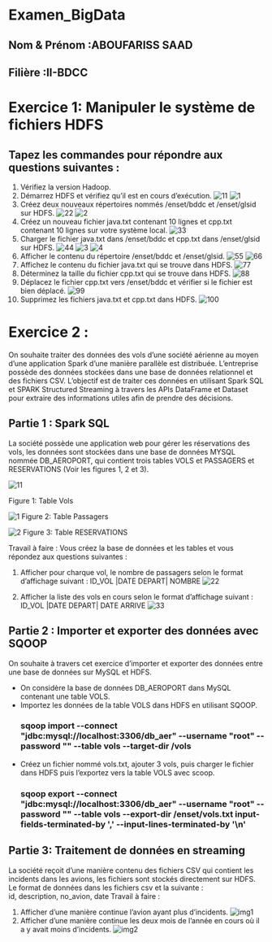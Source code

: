 #                                                        Examen_BigData
## Nom & Prénom :ABOUFARISS SAAD
## Filière :II-BDCC

# Exercice 1: Manipuler le système de fichiers HDFS  
## Tapez les commandes pour répondre aux questions suivantes : 
1. Vérifiez la version Hadoop. 
2. Démarrez HDFS et vérifiez qu’il est en cours d’exécution. 
![11](https://github.com/Aboufariss-saad/Examen_BigData/assets/96661067/b0527b49-08db-4744-a390-fc82ea043f63)
![1](https://github.com/Aboufariss-saad/Examen_BigData/assets/96661067/9968d092-74b3-40d9-8906-440d2c0da59f)
3. Créez deux nouveaux répertoires nommés /enset/bddc et /enset/glsid sur HDFS.
![22](https://github.com/Aboufariss-saad/Examen_BigData/assets/96661067/35de3019-941f-40cb-8ce8-17083ba3d189)
![2](https://github.com/Aboufariss-saad/Examen_BigData/assets/96661067/452cf486-fbd8-4126-ba48-c28464011cbd)
 4. Créez un nouveau fichier java.txt contenant 10 lignes et cpp.txt contenant 10 lignes sur  votre système local. 
![33](https://github.com/Aboufariss-saad/Examen_BigData/assets/96661067/8511ae30-2453-4ba5-a7ba-3e81f6931ff7)
5. Charger le fichier java.txt dans /enset/bddc et cpp.txt dans /enset/glsid sur HDFS.
![44](https://github.com/Aboufariss-saad/Examen_BigData/assets/96661067/6ab4a5dc-e4c2-4d69-8474-2f7f607f48c4)
![3](https://github.com/Aboufariss-saad/Examen_BigData/assets/96661067/ac43fb79-423c-470f-9de5-9cc8d8447192)
![4](https://github.com/Aboufariss-saad/Examen_BigData/assets/96661067/93276492-e2d8-4b1e-9799-435eb35b2fb3)
6. Afficher le contenu du répertoire /enset/bddc et /enset/glsid.
![55](https://github.com/Aboufariss-saad/Examen_BigData/assets/96661067/794b76e1-aaa5-4284-909f-891ccc34d998)
![66](https://github.com/Aboufariss-saad/Examen_BigData/assets/96661067/f4f1cbb8-c21a-4cbf-9cec-8cef174d04e6)
7. Affichez le contenu du fichier java.txt qui se trouve dans HDFS.
![77](https://github.com/Aboufariss-saad/Examen_BigData/assets/96661067/105644d4-f657-471a-b636-282488a6b566)
8. Déterminez la taille du fichier cpp.txt qui se trouve dans HDFS. 
![88](https://github.com/Aboufariss-saad/Examen_BigData/assets/96661067/1cffb7df-4b93-4948-8cac-e1c662ada873)
9. Déplacez le fichier cpp.txt vers /enset/bddc et vérifier si le fichier est bien déplacé.
![99](https://github.com/Aboufariss-saad/Examen_BigData/assets/96661067/37577364-0553-434d-9554-6be9d51fe0dc)
10. Supprimez les fichiers java.txt et cpp.txt dans HDFS.
![100](https://github.com/Aboufariss-saad/Examen_BigData/assets/96661067/5a3489c2-341a-4cd5-b69d-073392796c66)
# Exercice 2 : 
On souhaite traiter des données des vols d’une société aérienne au moyen d’une application Spark  d’une manière parallèle est distribuée. L’entreprise possède des données stockées dans une base de  données relationnel et des fichiers CSV. L’objectif est de traiter ces données en utilisant Spark SQL  et SPARK Structured Streaming à travers les APIs DataFrame et Dataset pour extraire des  informations utiles afin de prendre des décisions.
## Partie 1 : Spark SQL 
La société possède une application web pour gérer les réservations des vols, les données sont  stockées dans une base de données MYSQL nommée DB_AEROPORT, qui contient trois tables  VOLS et PASSAGERS et RESERVATIONS (Voir les figures 1, 2 et 3). 

![11](https://github.com/Aboufariss-saad/Examen_BigData/assets/96661067/4e5e35cc-585e-4295-8e2d-0a4c26eba9d0)

Figure 1: Table Vols

![1](https://github.com/Aboufariss-saad/Examen_BigData/assets/96661067/4137a86d-7eff-4a63-b7f0-01a4aa6e9568)
Figure 2: Table Passagers 

![2](https://github.com/Aboufariss-saad/Examen_BigData/assets/96661067/57eefc6c-3d4c-4ae7-960b-ecd07744ad7d)
Figure 3: Table RESERVATIONS

Travail à faire : 
Vous créez la base de données et les tables et vous répondez aux questions suivantes :
1. Afficher pour charque vol, le nombre de passagers selon le format d’affichage suivant : ID_VOL |DATE DEPART| NOMBRE
![22](https://github.com/Aboufariss-saad/Examen_BigData/assets/96661067/71c8ab86-89f9-484a-90a0-9dfbe4b43c38)

2. Afficher la liste des vols en cours selon le format d’affichage suivant : 
ID_VOL |DATE DEPART| DATE ARRIVE
![33](https://github.com/Aboufariss-saad/Examen_BigData/assets/96661067/e7f97661-4c86-410d-ae66-3ecad039e038)

## Partie 2 : Importer et exporter des données avec SQOOP 
On souhaite à travers cet exercice d’importer et exporter des données entre une base de données sur  MySQL et HDFS. 
- On considère la base de données DB_AEROPORT dans MySQL contenant une table VOLS.
- Importez les données de la table VOLS dans HDFS en utilisant SQOOP.
  ### sqoop import --connect "jdbc:mysql://localhost:3306/db_aer" --username "root" --password "" --table vols --target-dir /vols
- Créez un fichier nommé vols.txt, ajouter 3 vols, puis charger le fichier dans HDFS puis  l’exportez vers la table VOLS avec scoop. 
   ### sqoop export --connect "jdbc:mysql://localhost:3306/db_aer" --username "root" --password "" --table vols --export-dir /enset/vols.txt   input-fields-terminated-by ',' --input-lines-terminated-by '\n'

## Partie 3: Traitement de données en streaming 
La société reçoit d’une manière contenu des fichiers CSV qui contient les incidents dans les avions,  les fichiers sont stockés directement sur HDFS.  
 Le format de données dans les fichiers csv et la suivante :  
 id, description, no_avion, date 
 Travail à faire : 
1. Afficher d’une manière continue l’avion ayant plus d’incidents.
![img1](https://github.com/Aboufariss-saad/Examen_BigData/assets/96661067/7692739b-c20e-4c0a-a0a3-19e5c6673c62)
2. Afficher d’une manière continue les deux mois de l’année en cours où il a y avait moins d’incidents.
![img2](https://github.com/Aboufariss-saad/Examen_BigData/assets/96661067/71994804-2e0f-4290-8b9a-6bdd22a21171)

